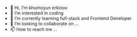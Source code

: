 - 👋 Hi, I’m khumoyun erkinov
- 👀 I’m interested in coding 
- 🌱 I’m currently learning full-stack and Frontend Developer
- 💞️ I’m looking to collaborate on ...
- 📫 How to reach me ...

<!---
khumoyun-erkinov/khumoyun-erkinov is a ✨ special ✨ repository because its `README.md` (this file) appears on your GitHub profile.
You can click the Preview link to take a look at your changes.
--->
